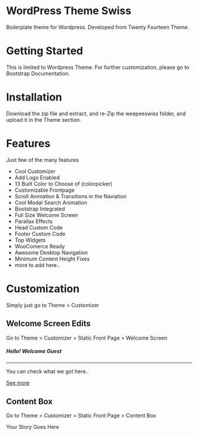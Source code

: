 # WordPress Theme Swiss 
Boilerplate theme for Wordpress. Developed from Twenty Fourteen Theme. 

# Getting Started
This is limited to Wordpress Theme. For further customization, please go to Bootstrap Documentation.

# Installation 
Download the zip file and extract, and re-Zip the weepeeswiss folder, and upload it in the Theme section.

# Features
Just few of the many features
* Cool Customizer
* Add Logo Enabled
* 13 Built Color to Choose of (colorpicker)
* Customizable Frontpage
* Scroll Animation & Transitions in the Naviation
* Cool Modal Search Animation
* Bootstrap Integrated
* Full Size Welcome Screen
* Parallax Effects
* Head Custom Code
* Footer Custom Code
* Top Widgets
* WooComerce Ready
* Awesome Desktop Navigation
* Minimum Content Height Fixes
* more to add here.. 

# Customization #
Simply just go to Theme > Customizer 

## Welcome Screen Edits ##
Go to Theme > Customizer > Static Front Page > Welcome Screen

<div class="wc-wrap">
<h5 class="wc-text text-uppercase">Hello! Welcome Guest</h5>
<hr class="shorty-hr border-color-1">
<p>You can check what we got here..</p>
<a href="#more" class="btn btn-primary wc-btn">See more</a>
</div>


## Content Box ##
Go to Theme > Customizer > Static Front Page > Content Box

<section class="section-front front-box-1">
<div class="container">
<div class="row">
Your Story Goes Here
</div>
</div>
</section>

